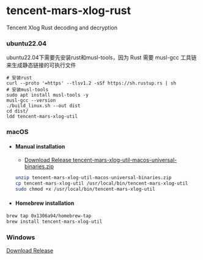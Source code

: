 # tencent-mars-xlog-rust
Tencent Xlog Rust decoding and decryption

### ubuntu22.04
ubuntu22.04下需要先安装rust和musl-tools，因为 Rust 需要 musl-gcc 工具链来生成静态链接的可执行文件
```shell
# 安装rust
curl --proto '=https' --tlsv1.2 -sSf https://sh.rustup.rs | sh
# 安装musl-tools
sudo apt install musl-tools -y
musl-gcc --version
./build_linux.sh --out dist
cd dist/
ldd tencent-mars-xlog-util
```

### macOS
  - #### Manual installation
    * [Download Release tencent-mars-xlog-util-macos-universal-binaries.zip](https://github.com/0x1306a94/tencent-mars-xlog-rust/releases)
    ```sh
    unzip tencent-mars-xlog-util-macos-universal-binaries.zip
    cp tencent-mars-xlog-util /usr/local/bin/tencent-mars-xlog-util
    sudo chmod +x /usr/local/bin/tencent-mars-xlog-util
    ```
  - #### Homebrew installation
  ```sh
  brew tap 0x1306a94/homebrew-tap
  brew install tencent-mars-xlog-util
  ```

### Windows
[Download Release](https://github.com/0x1306a94/tencent-mars-xlog-rust/releases)
